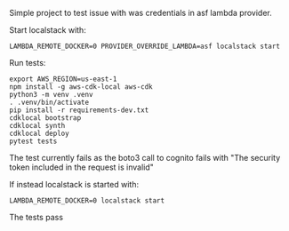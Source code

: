 Simple project to test issue with was credentials in asf lambda provider.

Start localstack with:

```
LAMBDA_REMOTE_DOCKER=0 PROVIDER_OVERRIDE_LAMBDA=asf localstack start
```

Run tests:

```
export AWS_REGION=us-east-1
npm install -g aws-cdk-local aws-cdk
python3 -m venv .venv
. .venv/bin/activate
pip install -r requirements-dev.txt
cdklocal bootstrap
cdklocal synth
cdklocal deploy
pytest tests
```

The test currently fails as the boto3 call to cognito fails with "The security token included in the request is invalid"

If instead localstack is started with:

```
LAMBDA_REMOTE_DOCKER=0 localstack start
```

The tests pass
